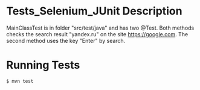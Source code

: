  Tests_Selenium_JUnit
     Description
==============================
MainClassTest is in folder "src/test/java" and has two @Test. Both methods checks the search result "yandex.ru" on the site https://google.com. 
The second method uses the key "Enter" by search.

   Running Tests
==============================
```
$ mvn test
```


